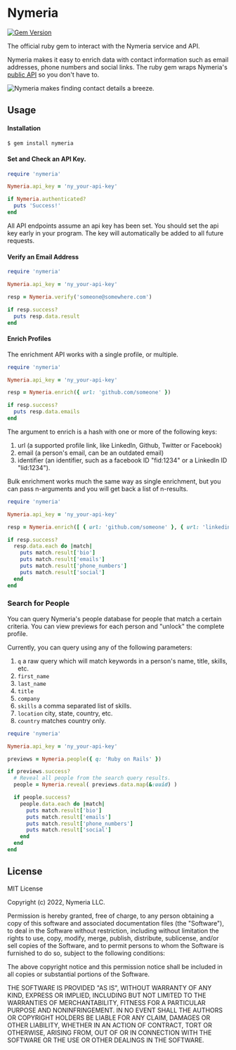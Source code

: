 # Nymeria

[![Gem Version](https://badge.fury.io/rb/nymeria.svg)](https://badge.fury.io/rb/nymeria)

The official ruby gem to interact with the Nymeria service and API.

Nymeria makes it easy to enrich data with contact information such as email
addresses, phone numbers and social links. The ruby gem wraps Nymeria's [public
API](https://www.nymeria.io/developers) so you don't have to.

![Nymeria makes finding contact details a breeze.](https://www.nymeria.io/assets/images/marquee.png)

## Usage

#### Installation

```bash
$ gem install nymeria
```

#### Set and Check an API Key.

```ruby
require 'nymeria'

Nymeria.api_key = 'ny_your-api-key'

if Nymeria.authenticated?
  puts 'Success!'
end
```

All API endpoints assume an api key has been set. You should set the api key
early in your program. The key will automatically be added to all future
requests.

#### Verify an Email Address

```ruby
require 'nymeria'

Nymeria.api_key = 'ny_your-api-key'

resp = Nymeria.verify('someone@somewhere.com')

if resp.success?
  puts resp.data.result
end
```

#### Enrich Profiles

The enrichment API works with a single profile, or multiple.

```ruby
require 'nymeria'

Nymeria.api_key = 'ny_your-api-key'

resp = Nymeria.enrich({ url: 'github.com/someone' })

if resp.success?
  puts resp.data.emails
end
```

The argument to enrich is a hash with one or more of the following keys:

1. url (a supported profile link, like LinkedIn, Github, Twitter or Facebook)
2. email (a person's email, can be an outdated email)
3. identifier (an identifier, such as a facebook ID "fid:1234" or a LinkedIn ID
   "lid:1234").

Bulk enrichment works much the same way as single enrichment, but you can pass
n-arguments and you will get back a list of n-results.

```ruby
require 'nymeria'

Nymeria.api_key = 'ny_your-api-key'

resp = Nymeria.enrich([ { url: 'github.com/someone' }, { url: 'linkedin.com/in/someoneelse' } ])

if resp.success?
  resp.data.each do |match|
    puts match.result['bio']
    puts match.result['emails']
    puts match.result['phone_numbers']
    puts match.result['social']
  end
end
```

### Search for People

You can query Nymeria's people database for people that match a certain
criteria. You can view previews for each person and "unlock" the complete
profile.

Currently, you can query using any of the following parameters:

1. `q` a raw query which will match keywords in a person's name, title, skills,
   etc.
2. `first_name`
3. `last_name`
4. `title`
5. `company`
6. `skills` a comma separated list of skills.
7. `location` city, state, country, etc.
8. `country` matches country only.

```ruby
require 'nymeria'

Nymeria.api_key = 'ny_your-api-key'

previews = Nymeria.people({ q: 'Ruby on Rails' })

if previews.success?
  # Reveal all people from the search query results.
  people = Nymeria.reveal( previews.data.map(&:uuid) )

  if people.success?
    people.data.each do |match|
      puts match.result['bio']
      puts match.result['emails']
      puts match.result['phone_numbers']
      puts match.result['social']
    end
  end
end
```

## License

MIT License

Copyright (c) 2022, Nymeria LLC.

Permission is hereby granted, free of charge, to any person obtaining a copy
of this software and associated documentation files (the "Software"), to deal
in the Software without restriction, including without limitation the rights
to use, copy, modify, merge, publish, distribute, sublicense, and/or sell
copies of the Software, and to permit persons to whom the Software is
furnished to do so, subject to the following conditions:

The above copyright notice and this permission notice shall be included in all
copies or substantial portions of the Software.

THE SOFTWARE IS PROVIDED "AS IS", WITHOUT WARRANTY OF ANY KIND, EXPRESS OR
IMPLIED, INCLUDING BUT NOT LIMITED TO THE WARRANTIES OF MERCHANTABILITY,
FITNESS FOR A PARTICULAR PURPOSE AND NONINFRINGEMENT. IN NO EVENT SHALL THE
AUTHORS OR COPYRIGHT HOLDERS BE LIABLE FOR ANY CLAIM, DAMAGES OR OTHER
LIABILITY, WHETHER IN AN ACTION OF CONTRACT, TORT OR OTHERWISE, ARISING FROM,
OUT OF OR IN CONNECTION WITH THE SOFTWARE OR THE USE OR OTHER DEALINGS IN THE
SOFTWARE.
